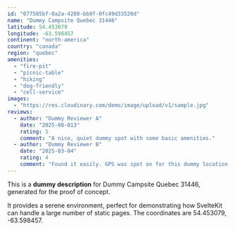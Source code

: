 ```yaml
---
id: "077505bf-0a2a-4280-bb8f-0fc49d33520d"
name: "Dummy Campsite Quebec 31446"
latitude: 54.453079
longitude: -63.598457
continent: "north-america"
country: "canada"
region: "quebec"
amenities:
  - "fire-pit"
  - "picnic-table"
  - "hiking"
  - "dog-friendly"
  - "cell-service"
images:
  - "https://res.cloudinary.com/demo/image/upload/v1/sample.jpg"
reviews:
  - author: "Dummy Reviewer A"
    date: "2025-08-013"
    rating: 5
    comment: "A nice, quiet dummy spot with some basic amenities."
  - author: "Dummy Reviewer B"
    date: "2025-03-04"
    rating: 4
    comment: "Found it easily. GPS was spot on for this dummy location."
---
```


This is a **dummy description** for Dummy Campsite Quebec 31446, generated for the proof of concept.

It provides a serene environment, perfect for demonstrating how SvelteKit can handle a large number of static pages. The coordinates are 54.453079, -63.598457.

